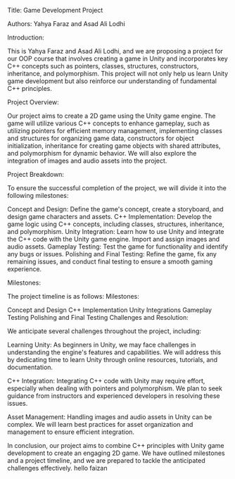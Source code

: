 Title: Game Development Project

Authors: Yahya Faraz and Asad Ali Lodhi

Introduction:

This is Yahya Faraz and Asad Ali Lodhi, and we are proposing a project for our OOP course that involves creating a game in Unity and incorporates key C++ concepts such as pointers, classes, structures, constructors, inheritance, and polymorphism. This project will not only help us learn Unity game development but also reinforce our understanding of fundamental C++ principles.

Project Overview:

Our project aims to create a 2D game using the Unity game engine. The game will utilize various C++ concepts to enhance gameplay, such as utilizing pointers for efficient memory management, implementing classes and structures for organizing game data, constructors for object initialization, inheritance for creating game objects with shared attributes, and polymorphism for dynamic behavior. We will also explore the integration of images and audio assets into the project.

Project Breakdown:

To ensure the successful completion of the project, we will divide it into the following milestones:

Concept and Design: Define the game's concept, create a storyboard, and design game characters and assets.
C++ Implementation: Develop the game logic using C++ concepts, including classes, structures, inheritance, and polymorphism.
Unity Integration: Learn how to use Unity and integrate the C++ code with the Unity game engine. Import and assign images and audio assets.
Gameplay Testing: Test the game for functionality and identify any bugs or issues.
Polishing and Final Testing: Refine the game, fix any remaining issues, and conduct final testing to ensure a smooth gaming experience.

Milestones:

The project timeline is as follows:
Milestones:

Concept and Design
C++ Implementation
Unity Integrations
Gameplay Testing 
Polishing and Final Testing
Challenges and Resolution:

We anticipate several challenges throughout the project, including:

Learning Unity: As beginners in Unity, we may face challenges in understanding the engine's features and capabilities. We will address this by dedicating time to learn Unity through online resources, tutorials, and documentation.

C++ Integration: Integrating C++ code with Unity may require effort, especially when dealing with pointers and polymorphism. We plan to seek guidance from instructors and experienced developers in resolving these issues.

Asset Management: Handling images and audio assets in Unity can be complex. We will learn best practices for asset organization and management to ensure efficient integration.

In conclusion, our project aims to combine C++ principles with Unity game development to create an engaging 2D game. We have outlined milestones and a project timeline, and we are prepared to tackle the anticipated challenges effectively.
 hello faizan